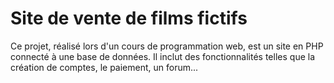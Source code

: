 # Site de vente de films fictifs

Ce projet, réalisé lors d'un cours de programmation web, est un site en PHP connecté à une base de données. Il inclut des fonctionnalités telles que la création de comptes, le paiement, un forum...
